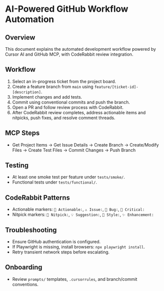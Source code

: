 # AI-Powered GitHub Workflow Automation

## Overview
This document explains the automated development workflow powered by Cursor AI and GitHub MCP, with CodeRabbit review integration.

## Workflow
1. Select an in-progress ticket from the project board.
2. Create a feature branch from `main` using `feature/[ticket-id]-[description]`.
3. Implement changes and add tests.
4. Commit using conventional commits and push the branch.
5. Open a PR and follow review process with CodeRabbit.
6. After CodeRabbit review completes, address actionable items and nitpicks, push fixes, and resolve comment threads.

## MCP Steps
- Get Project Items → Get Issue Details → Create Branch → Create/Modify Files → Create Test Files → Commit Changes → Push Branch

## Testing
- At least one smoke test per feature under `tests/smoke/`.
- Functional tests under `tests/functional/`.

## CodeRabbit Patterns
- Actionable markers: `🔧 Actionable:`, `⚠️ Issue:`, `🐛 Bug:`, `🚨 Critical:`
- Nitpick markers: `💭 Nitpick:`, `💡 Suggestion:`, `📝 Style:`, `✨ Enhancement:`

## Troubleshooting
- Ensure GitHub authentication is configured.
- If Playwright is missing, install browsers: `npx playwright install`.
- Retry transient network steps before escalating.

## Onboarding
- Review `prompts/` templates, `.cursorrules`, and branch/commit conventions.
